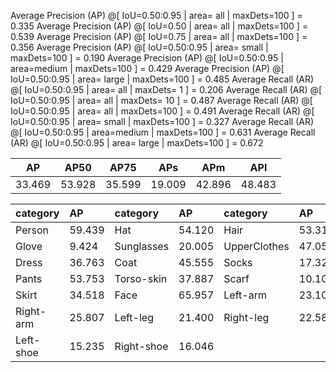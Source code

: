  Average Precision  (AP) @[ IoU=0.50:0.95 | area=   all | maxDets=100 ] = 0.335
 Average Precision  (AP) @[ IoU=0.50      | area=   all | maxDets=100 ] = 0.539
 Average Precision  (AP) @[ IoU=0.75      | area=   all | maxDets=100 ] = 0.356
 Average Precision  (AP) @[ IoU=0.50:0.95 | area= small | maxDets=100 ] = 0.190
 Average Precision  (AP) @[ IoU=0.50:0.95 | area=medium | maxDets=100 ] = 0.429
 Average Precision  (AP) @[ IoU=0.50:0.95 | area= large | maxDets=100 ] = 0.485
 Average Recall     (AR) @[ IoU=0.50:0.95 | area=   all | maxDets=  1 ] = 0.206
 Average Recall     (AR) @[ IoU=0.50:0.95 | area=   all | maxDets= 10 ] = 0.487
 Average Recall     (AR) @[ IoU=0.50:0.95 | area=   all | maxDets=100 ] = 0.491
 Average Recall     (AR) @[ IoU=0.50:0.95 | area= small | maxDets=100 ] = 0.327
 Average Recall     (AR) @[ IoU=0.50:0.95 | area=medium | maxDets=100 ] = 0.631
 Average Recall     (AR) @[ IoU=0.50:0.95 | area= large | maxDets=100 ] = 0.672

|   AP   |  AP50  |  AP75  |  APs   |  APm   |  APl   |
|:------:|:------:|:------:|:------:|:------:|:------:|
| 33.469 | 53.928 | 35.599 | 19.009 | 42.896 | 48.483 |

| category   | AP     | category   | AP     | category     | AP     |
|:-----------|:-------|:-----------|:-------|:-------------|:-------|
| Person     | 59.439 | Hat        | 54.120 | Hair         | 53.318 |
| Glove      | 9.424  | Sunglasses | 20.005 | UpperClothes | 47.050 |
| Dress      | 36.763 | Coat       | 45.555 | Socks        | 17.324 |
| Pants      | 53.753 | Torso-skin | 37.887 | Scarf        | 10.101 |
| Skirt      | 34.518 | Face       | 65.957 | Left-arm     | 23.104 |
| Right-arm  | 25.807 | Left-leg   | 21.400 | Right-leg    | 22.582 |
| Left-shoe  | 15.235 | Right-shoe | 16.046 |              |        |
